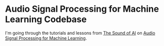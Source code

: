 # Audio Signal Processing for Machine Learning Codebase
I'm going through the tutorials and lessons from [The Sound of AI](https://www.youtube.com/c/ValerioVelardoTheSoundofAI) on [Audio Signal Processing for Machine Learning](https://www.youtube.com/playlist?list=PL-wATfeyAMNqIee7cH3q1bh4QJFAaeNv0).
